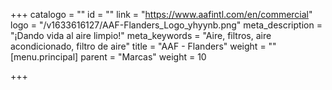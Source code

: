 +++
catalogo = ""
id = ""
link = "https://www.aafintl.com/en/commercial"
logo = "/v1633616127/AAF-Flanders_Logo_yhyynb.png"
meta_description = "¡Dando vida al aire limpio!"
meta_keywords = "Aire, filtros, aire acondicionado, filtro de aire"
title = "AAF - Flanders"
weight = ""
[menu.principal]
parent = "Marcas"
weight = 10

+++
